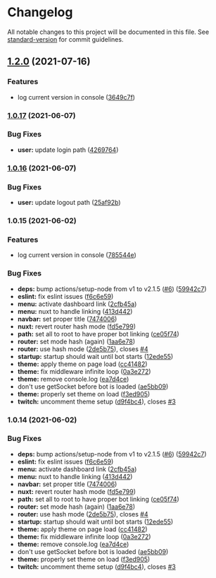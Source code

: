 # Changelog

All notable changes to this project will be documented in this file. See [standard-version](https://github.com/conventional-changelog/standard-version) for commit guidelines.

## [1.2.0](https://github.com/sogebot/ui-public/compare/v1.0.17...v1.2.0) (2021-07-16)


### Features

* log current version in console ([3649c7f](https://github.com/sogebot/ui-public/commit/3649c7fbf021f96518bbe38844bf18b19fb17caa))

### [1.0.17](https://github.com/sogebot/ui-public/compare/v1.0.16...v1.0.17) (2021-06-07)


### Bug Fixes

* **user:** update login path ([4269764](https://github.com/sogebot/ui-public/commit/4269764d71e871aa0d5c6b5ead1d4d0cc7472c60))

### [1.0.16](https://github.com/sogebot/ui-public/compare/v1.0.15...v1.0.16) (2021-06-07)


### Bug Fixes

* **user:** update logout path ([25af92b](https://github.com/sogebot/ui-public/commit/25af92b689379c9e54c28102d70d924dccddfa34))

### 1.0.15 (2021-06-02)

### Features

* log current version in console ([785544e](https://github.com/sogebot/ui-public/commit/785544e2dfbc3e7b069405e2b4c888ed29428b65))


### Bug Fixes

* **deps:** bump actions/setup-node from v1 to v2.1.5 ([#6](https://github.com/sogebot/ui-public/issues/6)) ([59942c7](https://github.com/sogebot/ui-public/commit/59942c79bd1cbad117a01b8c4d7b3291702846e0))
* **eslint:** fix eslint issues ([f6c6e59](https://github.com/sogebot/ui-public/commit/f6c6e59afd1ba79b091da584bbdaf091d4eb6ccc))
* **menu:** activate dashboard  link ([2cfb45a](https://github.com/sogebot/ui-public/commit/2cfb45a12db498d4989e3f2048ccd3426885c613))
* **menu:** nuxt to handle linking ([413d442](https://github.com/sogebot/ui-public/commit/413d4424102f19fd64ccffadc69864f102e97cc4))
* **navbar:** set proper title ([7474006](https://github.com/sogebot/ui-public/commit/74740063c84700371b67e8903b21e05ce0f3b28f))
* **nuxt:** revert router hash mode ([fd5e799](https://github.com/sogebot/ui-public/commit/fd5e799fa456e90eb84fd505742737cf35613c47))
* **path:** set all to root to have proper bot linking ([ce05f74](https://github.com/sogebot/ui-public/commit/ce05f74cc1cc7c3a6842d98e82114f7fa6ee8769))
* **router:** set mode hash (again) ([1aa6e78](https://github.com/sogebot/ui-public/commit/1aa6e7864d882556ae252dcc39d43e24682f94c8))
* **router:** use hash mode ([2de5b75](https://github.com/sogebot/ui-public/commit/2de5b7503f0625b62681645ec3cd9a13e43524f0)), closes [#4](https://github.com/sogebot/ui-public/issues/4)
* **startup:** startup should wait until bot starts ([12ede55](https://github.com/sogebot/ui-public/commit/12ede55a66923831bbdb77e91bb1ef461b017063))
* **theme:** apply theme on page load ([cc41482](https://github.com/sogebot/ui-public/commit/cc41482b9b97c3a0cc64e1b290849cbba6ea8230))
* **theme:** fix middleware infinite loop ([0a3e272](https://github.com/sogebot/ui-public/commit/0a3e272bb03de7b1b650f3f8279ecaffb9771e09))
* **theme:** remove console.log ([ea7d4ce](https://github.com/sogebot/ui-public/commit/ea7d4cecaa566fb6d6e1d8e971e1a42645e55be4))
* don't use getSocket before bot is loaded ([ae5bb09](https://github.com/sogebot/ui-public/commit/ae5bb09f50799a876bae3f682cdbdf8eb892f9d7))
* **theme:** properly set theme on load ([f3ed905](https://github.com/sogebot/ui-public/commit/f3ed905b565b5b307ffcc91c043ab51986ec446d))
* **twitch:** uncomment theme setup ([d9f4bc4](https://github.com/sogebot/ui-public/commit/d9f4bc45dee0f649367125d1ba38bad4473ab5e5)), closes [#3](https://github.com/sogebot/ui-public/issues/3)

### 1.0.14 (2021-06-02)


### Bug Fixes

* **deps:** bump actions/setup-node from v1 to v2.1.5 ([#6](https://github.com/sogebot/ui-public/issues/6)) ([59942c7](https://github.com/sogebot/ui-public/commit/59942c79bd1cbad117a01b8c4d7b3291702846e0))
* **eslint:** fix eslint issues ([f6c6e59](https://github.com/sogebot/ui-public/commit/f6c6e59afd1ba79b091da584bbdaf091d4eb6ccc))
* **menu:** activate dashboard  link ([2cfb45a](https://github.com/sogebot/ui-public/commit/2cfb45a12db498d4989e3f2048ccd3426885c613))
* **menu:** nuxt to handle linking ([413d442](https://github.com/sogebot/ui-public/commit/413d4424102f19fd64ccffadc69864f102e97cc4))
* **navbar:** set proper title ([7474006](https://github.com/sogebot/ui-public/commit/74740063c84700371b67e8903b21e05ce0f3b28f))
* **nuxt:** revert router hash mode ([fd5e799](https://github.com/sogebot/ui-public/commit/fd5e799fa456e90eb84fd505742737cf35613c47))
* **path:** set all to root to have proper bot linking ([ce05f74](https://github.com/sogebot/ui-public/commit/ce05f74cc1cc7c3a6842d98e82114f7fa6ee8769))
* **router:** set mode hash (again) ([1aa6e78](https://github.com/sogebot/ui-public/commit/1aa6e7864d882556ae252dcc39d43e24682f94c8))
* **router:** use hash mode ([2de5b75](https://github.com/sogebot/ui-public/commit/2de5b7503f0625b62681645ec3cd9a13e43524f0)), closes [#4](https://github.com/sogebot/ui-public/issues/4)
* **startup:** startup should wait until bot starts ([12ede55](https://github.com/sogebot/ui-public/commit/12ede55a66923831bbdb77e91bb1ef461b017063))
* **theme:** apply theme on page load ([cc41482](https://github.com/sogebot/ui-public/commit/cc41482b9b97c3a0cc64e1b290849cbba6ea8230))
* **theme:** fix middleware infinite loop ([0a3e272](https://github.com/sogebot/ui-public/commit/0a3e272bb03de7b1b650f3f8279ecaffb9771e09))
* **theme:** remove console.log ([ea7d4ce](https://github.com/sogebot/ui-public/commit/ea7d4cecaa566fb6d6e1d8e971e1a42645e55be4))
* don't use getSocket before bot is loaded ([ae5bb09](https://github.com/sogebot/ui-public/commit/ae5bb09f50799a876bae3f682cdbdf8eb892f9d7))
* **theme:** properly set theme on load ([f3ed905](https://github.com/sogebot/ui-public/commit/f3ed905b565b5b307ffcc91c043ab51986ec446d))
* **twitch:** uncomment theme setup ([d9f4bc4](https://github.com/sogebot/ui-public/commit/d9f4bc45dee0f649367125d1ba38bad4473ab5e5)), closes [#3](https://github.com/sogebot/ui-public/issues/3)
